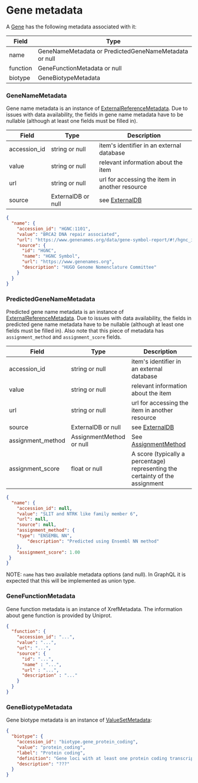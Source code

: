 # Gene metadata

A [Gene](./gene.md) has the following metadata associated with it:

| Field          | Type                         														 |
|----------------|-----------------------------------------------------------|
| name           | GeneNameMetadata or PredictedGeneNameMetadata or null     |
| function       | GeneFunctionMetadata or null 														 |
| biotype        | GeneBiotypeMetadata            												   |


### GeneNameMetadata
Gene name metadata is an instance of [ExternalReferenceMetadata](./metadata.md). Due to issues with data availability, the fields in gene name metadata have to be nullable (although at least one fields must be filled in).

| Field          | Type                 | Description                                   |
|----------------|----------------------|-----------------------------------------------|
| accession_id   | string or null       | item's identifier in an external database     |
| value          | string or null       | relevant information about the item           |
| url            | string or null       | url for accessing the item in another resource|
| source         | ExternalDB or null   | see [ExternalDB](./external_db.md)                                |


```json
{
  "name": {
    "accession_id": "HGNC:1101",
    "value": "BRCA2 DNA repair associated",
    "url": "https://www.genenames.org/data/gene-symbol-report/#!/hgnc_id/HGNC:1101",
    "source": {
      "id": "HGNC",
      "name": "HGNC Symbol",
      "url": "https://www.genenames.org",
      "description": "HUGO Genome Nomenclature Committee"
    }
  }
}
```

### PredictedGeneNameMetadata
Predicted gene name metadata is an instance of [ExternalReferenceMetadata](./metadata.md). Due to issues with data availability, the fields in predicted gene name metadata have to be nullable (although at least one fields must be filled in).  Also note that this piece of metadata has `assignment_method` and `assignment_score` fields.

| Field          	| Type             		| Description                                   				  |
|-----------------------|-------------------------------|---------------------------------------------------------------------------------|
| accession_id   	| string or null      	      	| item's identifier in an external database      			          |
| value          	| string or null      	      	| relevant information about the item   				    	  |
| url            	| string or null      	      	| url for accessing the item in another resource 			   	  |
| source         	| ExternalDB or null  	   	| see [ExternalDB](./external_db.md)      					  |
| assignment_method    	| AssignmentMethod or null   	| See [AssignmentMethod](./assignment_method.md)				  |
| assignment_score    	| float or null   		| A score (typically a percentage) representing the certainty of the assignment	  |

```json
{
  "name": {
    "accession_id": null,
    "value": "SLIT and NTRK like family member 6",
    "url": null,
    "source": null,
    "assignment_method": {
 	"type": "ENSEMBL NN",
    	"description": "Predicted using Ensembl NN method"
	},
    "assignment_score": 1.00
 }
}
```


NOTE: `name` has two available metadata options (and null).  In GraphQL it is expected that this will be implemented as union type.


### GeneFunctionMetadata
Gene function metadata is an instance of XrefMetadata. The information about gene function is provided by Uniprot.

```json
{
  "function": {
    "accession_id": "...",
    "value": "...",
    "url": "...",
    "source": {
      "id": "...",
      "name" : "...",
      "url" : "...",
      "description" : "..."
    }
  }
}
```

### GeneBiotypeMetadata
Gene biotype metadata is an instance of [ValueSetMetadata](./metadata.md):

```json
{
  "biotype": {
    "accession_id": "biotype.gene_protein_coding",
    "value": "protein_coding",
    "label": "Protein coding",
    "definition": "Gene loci with at least one protein coding transcript.",
    "description": "???"
  }
}
```
